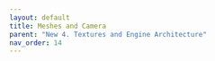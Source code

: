 ```yaml
---
layout: default
title: Meshes and Camera
parent: "New 4. Textures and Engine Architecture"
nav_order: 14
---
```



